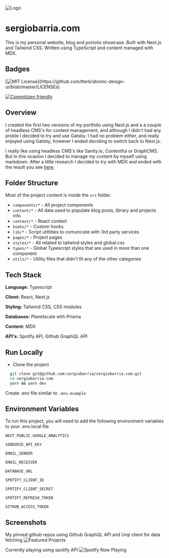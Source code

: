 
![Logo](https://res.cloudinary.com/sbarria-dev/image/upload/v1642280504/sergiobarria/repo/repo-banner_wnvygu.png)


# sergiobarria.com

This is my personal website, blog and portolio showcase. Built with Next.js and Tailwind CSS. Written using TypeScript and content managed with MDX.




## Badges

[![MIT License](https://img.shields.io/apm/l/atomic-design-ui.svg?)](https://github.com/tterb/atomic-design-ui/blob/master/LICENSEs)

[![Commitizen friendly](https://img.shields.io/badge/commitizen-friendly-brightgreen.svg)](http://commitizen.github.io/cz-cli/)

## Overview

I created the first two versions of my portfolio using Next.js and a a couple of headless CMS's for content management, and although I didn't had any proble I decided to try and use Gatsby. I had no problem either, and really enjoyed using Gatsby, however I ended deciding to switch back to Next.js.

I really like using headless CMS's like Sanity.io, Contentful or GraphCMS. But in this ocasion I decided to manage my content by myself using markdown. After a little research I decided to try with MDX and ended with the result you see [here](https://www.sergiobarria.com/).

## Folder Structure

Most of the project content is inside the `src` folder.

- `components/*` - All project components
- `content/*` - All data used to populate blog posts, library and projects info
- `context/*` - React context
- `hooks/*` - Custom hooks
- `lib/*` - Script utitlities to comunicate with 3rd party services
- `pages/*` - Project pages
- `styles/*` - All related to tailwind styles and global.css
- `types/*` - Global Typescript styles that are used in more than one component
- `utils/*` - Utility files that didn't fit any of the other categories


## Tech Stack

**Language:** Typescript

**Client:** React, Next.js

**Styling:** Tailwind CSS, CSS modules

**Databases:** Planetscale with Prisma

**Content:** MDX

**API's:** Spotify API, Github GraphQL API


## Run Locally

- Clone the project

```bash
  git clone git@github.com:sergiobarria/sergiobarria.com.git
  cd sergiobarria.com
  yarn && yarn dev
```

Create .env file similar to `.env.example`



## Environment Variables

To run this project, you will need to add the following environment variables to your .env.local file

`NEXT_PUBLIC_GOOGLE_ANALYTICS`

`SENDGRID_API_KEY`

`EMAIL_SENDER`

`EMAIL_RECEIVER`

`DATABASE_URL`

`SPOTIFY_CLIENT_ID`

`SPOTIFY_CLIENT_SECRET`

`SPOTIFY_REFRESH_TOKEN`

`GITHUB_ACCESS_TOKEN`


## Screenshots

My pinned github repos using Github GraphQL API and Urql client for data fetching
![Featured Projects](https://res.cloudinary.com/sbarria-dev/image/upload/v1642280532/sergiobarria/repo/featured_projects_ltdrog.png)

Currently playing using spotify API
![Spotify Now Playing](https://res.cloudinary.com/sbarria-dev/image/upload/v1642280643/sergiobarria/repo/spotify_now_playing_nae3rq.png)
